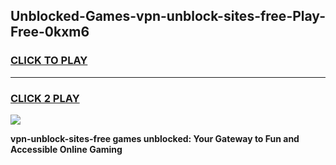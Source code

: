
## Unblocked-Games-vpn-unblock-sites-free-Play-Free-0kxm6
<h3>
<a href="https://premium76.site?title=vpn-unblock-sites-free&ref=23A">CLICK TO PLAY</a></h3>
<hr>

<h3>
<a href="https://premium76.site?title=vpn-unblock-sites-free&ref=23A">CLICK 2 PLAY</a>
  
</h3>

<a href="https://premium76.site?title=vpn-unblock-sites-free&ref=23A"><img src="https://clearcache.store/games.png"></a>


**vpn-unblock-sites-free games unblocked: Your Gateway to Fun and Accessible Online Gaming**
